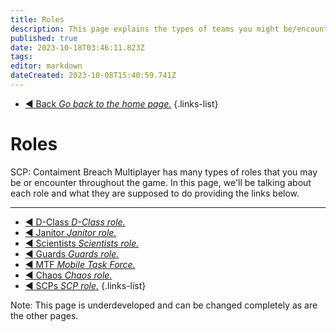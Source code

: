 ```yaml
---
title: Roles
description: This page explains the types of teams you might be/encounter throughout the game.
published: true
date: 2023-10-18T03:46:11.823Z
tags: 
editor: markdown
dateCreated: 2023-10-08T15:40:59.741Z
---
```


- [:arrow_backward: Back *Go back to the home page.*](/en/home#breach-modemultiplayer)
{.links-list}
# Roles
SCP: Contaiment Breach Multiplayer has many types of roles that you may be or encounter throughout the game. In this page, we'll be talking about each role and what they are supposed to do providing the links below.

---

- [:arrow_backward: D-Class *D-Class role.*](/en/game/jobs/dclass)
- [:arrow_backward: Janitor *Janitor role.*](/en/game/jobs/janitor)
- [:arrow_backward: Scientists *Scientists role.*](/en/game/jobs/scientists)
- [:arrow_backward: Guards *Guards role.*](/en/game/jobs/guard)
- [:arrow_backward: MTF *Mobile Task Force.*](/en/game/jobs/mtf)
- [:arrow_backward: Chaos *Chaos role.*](/en/game/jobs/chaos)
- [:arrow_backward: SCPs *SCP role.*](/en/game/jobs/scps)
{.links-list}

Note: This page is underdeveloped and can be changed completely as are the other pages.

